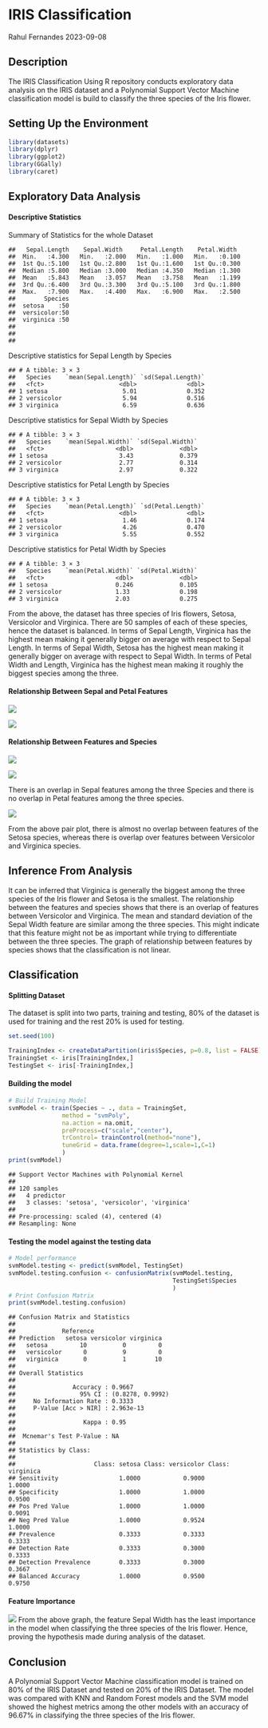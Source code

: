 IRIS Classification
================
Rahul Fernandes
2023-09-08

## Description

The IRIS Classification Using R repository conducts exploratory data
analysis on the IRIS dataset and a Polynomial Support Vector Machine
classification model is build to classify the three species of the Iris
flower.

## Setting Up the Environment

``` r
library(datasets)
library(dplyr)
library(ggplot2)
library(GGally)
library(caret)
```

## Exploratory Data Analysis

#### Descriptive Statistics

Summary of Statistics for the whole Dataset

    ##   Sepal.Length    Sepal.Width     Petal.Length    Petal.Width   
    ##  Min.   :4.300   Min.   :2.000   Min.   :1.000   Min.   :0.100  
    ##  1st Qu.:5.100   1st Qu.:2.800   1st Qu.:1.600   1st Qu.:0.300  
    ##  Median :5.800   Median :3.000   Median :4.350   Median :1.300  
    ##  Mean   :5.843   Mean   :3.057   Mean   :3.758   Mean   :1.199  
    ##  3rd Qu.:6.400   3rd Qu.:3.300   3rd Qu.:5.100   3rd Qu.:1.800  
    ##  Max.   :7.900   Max.   :4.400   Max.   :6.900   Max.   :2.500  
    ##        Species  
    ##  setosa    :50  
    ##  versicolor:50  
    ##  virginica :50  
    ##                 
    ##                 
    ## 

Descriptive statistics for Sepal Length by Species

    ## # A tibble: 3 × 3
    ##   Species    `mean(Sepal.Length)` `sd(Sepal.Length)`
    ##   <fct>                     <dbl>              <dbl>
    ## 1 setosa                     5.01              0.352
    ## 2 versicolor                 5.94              0.516
    ## 3 virginica                  6.59              0.636

Descriptive statistics for Sepal Width by Species

    ## # A tibble: 3 × 3
    ##   Species    `mean(Sepal.Width)` `sd(Sepal.Width)`
    ##   <fct>                    <dbl>             <dbl>
    ## 1 setosa                    3.43             0.379
    ## 2 versicolor                2.77             0.314
    ## 3 virginica                 2.97             0.322

Descriptive statistics for Petal Length by Species

    ## # A tibble: 3 × 3
    ##   Species    `mean(Petal.Length)` `sd(Petal.Length)`
    ##   <fct>                     <dbl>              <dbl>
    ## 1 setosa                     1.46              0.174
    ## 2 versicolor                 4.26              0.470
    ## 3 virginica                  5.55              0.552

Descriptive statistics for Petal Width by Species

    ## # A tibble: 3 × 3
    ##   Species    `mean(Petal.Width)` `sd(Petal.Width)`
    ##   <fct>                    <dbl>             <dbl>
    ## 1 setosa                   0.246             0.105
    ## 2 versicolor               1.33              0.198
    ## 3 virginica                2.03              0.275

From the above, the dataset has three species of Iris flowers, Setosa,
Versicolor and Virginica. There are 50 samples of each of these species,
hence the dataset is balanced. In terms of Sepal Length, Virginica has
the highest mean making it generally bigger on average with respect to
Sepal Length. In terms of Sepal Width, Setosa has the highest mean
making it generally bigger on average with respect to Sepal Width. In
terms of Petal Width and Length, Virginica has the highest mean making
it roughly the biggest species among the three.

#### Relationship Between Sepal and Petal Features

![](README_files/figure-gfm/unnamed-chunk-7-1.png)<!-- -->

![](README_files/figure-gfm/unnamed-chunk-8-1.png)<!-- -->

#### Relationship Between Features and Species

![](README_files/figure-gfm/unnamed-chunk-9-1.png)<!-- -->

![](README_files/figure-gfm/unnamed-chunk-10-1.png)<!-- -->

There is an overlap in Sepal features among the three Species and there
is no overlap in Petal features among the three species.

![](README_files/figure-gfm/unnamed-chunk-11-1.png)<!-- -->

From the above pair plot, there is almost no overlap between features of
the Setosa species, whereas there is overlap over features between
Versicolor and Virginica species.

## Inference From Analysis

It can be inferred that Virginica is generally the biggest among the
three species of the Iris flower and Setosa is the smallest. The
relationship between the features and species shows that there is an
overlap of features between Versicolor and Virginica. The mean and
standard deviation of the Sepal Width feature are similar among the
three species. This might indicate that this feature might not be as
important while trying to differentiate between the three species. The
graph of relationship between features by species shows that the
classification is not linear.

## Classification

#### Splitting Dataset

The dataset is split into two parts, training and testing, 80% of the
dataset is used for training and the rest 20% is used for testing.

``` r
set.seed(100)

TrainingIndex <- createDataPartition(iris$Species, p=0.8, list = FALSE)
TrainingSet <- iris[TrainingIndex,]
TestingSet <- iris[-TrainingIndex,]
```

#### Building the model

``` r
# Build Training Model
svmModel <- train(Species ~ ., data = TrainingSet,
               method = "svmPoly",
               na.action = na.omit,
               preProcess=c("scale","center"),
               trControl= trainControl(method="none"),
               tuneGrid = data.frame(degree=1,scale=1,C=1)
               )
print(svmModel)
```

    ## Support Vector Machines with Polynomial Kernel 
    ## 
    ## 120 samples
    ##   4 predictor
    ##   3 classes: 'setosa', 'versicolor', 'virginica' 
    ## 
    ## Pre-processing: scaled (4), centered (4) 
    ## Resampling: None

#### Testing the model against the testing data

``` r
# Model performance
svmModel.testing <- predict(svmModel, TestingSet)
svmModel.testing.confusion <- confusionMatrix(svmModel.testing,
                                              TestingSet$Species
                                              )
# Print Confusion Matrix
print(svmModel.testing.confusion)
```

    ## Confusion Matrix and Statistics
    ## 
    ##             Reference
    ## Prediction   setosa versicolor virginica
    ##   setosa         10          0         0
    ##   versicolor      0          9         0
    ##   virginica       0          1        10
    ## 
    ## Overall Statistics
    ##                                           
    ##                Accuracy : 0.9667          
    ##                  95% CI : (0.8278, 0.9992)
    ##     No Information Rate : 0.3333          
    ##     P-Value [Acc > NIR] : 2.963e-13       
    ##                                           
    ##                   Kappa : 0.95            
    ##                                           
    ##  Mcnemar's Test P-Value : NA              
    ## 
    ## Statistics by Class:
    ## 
    ##                      Class: setosa Class: versicolor Class: virginica
    ## Sensitivity                 1.0000            0.9000           1.0000
    ## Specificity                 1.0000            1.0000           0.9500
    ## Pos Pred Value              1.0000            1.0000           0.9091
    ## Neg Pred Value              1.0000            0.9524           1.0000
    ## Prevalence                  0.3333            0.3333           0.3333
    ## Detection Rate              0.3333            0.3000           0.3333
    ## Detection Prevalence        0.3333            0.3000           0.3667
    ## Balanced Accuracy           1.0000            0.9500           0.9750

#### Feature Importance

![](README_files/figure-gfm/unnamed-chunk-15-1.png)<!-- --> From the
above graph, the feature Sepal Width has the least importance in the
model when classifying the three species of the Iris flower. Hence,
proving the hypothesis made during analysis of the dataset.

## Conclusion

A Polynomial Support Vector Machine classification model is trained on
80% of the IRIS Dataset and tested on 20% of the IRIS Dataset. The model
was compared with KNN and Random Forest models and the SVM model showed
the highest metrics among the other models with an accuracy of 96.67% in
classifying the three species of the Iris flower.
